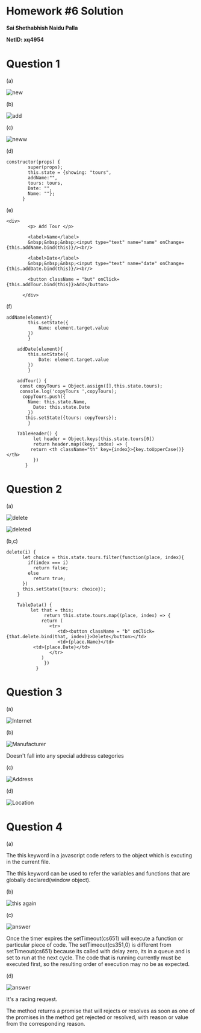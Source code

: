 # Homework #6 Solution

**Sai Shethabhish Naidu Palla**

**NetID: xq4954**

# Question 1

(a)

![new](images/8.png)

(b)

![add](images/9.png)

(c)

![neww](images/10.png)


(d)

	constructor(props) {
			super(props);
			this.state = {showing: "tours",
			addName:"",
			tours: tours,
			Date: "",
			Name: ""};
		  }


(e)

	<div>
	        <p> Add Tour </p>

	        <label>Name</label>
	        &nbsp;&nbsp;&nbsp;<input type="text" name="name" onChange= {this.addName.bind(this)}/><br/>

	        <label>Date</label>
	        &nbsp;&nbsp;&nbsp;<input type="text" name="date" onChange= {this.addDate.bind(this)}/><br/>
	        
	        <button className = "but" onClick={this.addTour.bind(this)}>Add</button>

	      </div>

(f)

	addName(element){
			this.setState({
			    Name: element.target.value
			})
		    }
		   
		addDate(element){
			this.setState({
			    Date: element.target.value
			})
		    }

		addTour() {
		 const copyTours = Object.assign([],this.state.tours);
		 console.log('copyTours ',copyTours);
		  copyTours.push({
			Name: this.state.Name,
			  Date: this.state.Date
			})
		   this.setState({tours: copyTours});
		    } 

		TableHeader() {
		      let header = Object.keys(this.state.tours[0])
		      return header.map((key, index) => {
			 return <th className="th" key={index}>{key.toUpperCase()}</th>
		      })
		   }


# Question 2

(a)

![delete](images/11.png)

![deleted](images/12.png)

(b,c)

	delete(i) {
		  let choice = this.state.tours.filter(function(place, index){
		    if(index === i)
		      return false;
		    else
		      return true;
		  })
		  this.setState({tours: choice});
		}

		TableData() {
			 let that = this;  
			      return this.state.tours.map((place, index) => {
				 return (
				    <tr>
				       <td><button className = "b" onClick={that.delete.bind(that, index)}>Delete</button></td>
				       <td>{place.Name}</td>
			  <td>{place.Date}</td>
				    </tr>
				 )
			      })
			   }

# Question 3

(a) 

![Internet](images/1.png)

(b)

![Manufacturer](images/2.PNG)

Doesn't fall into any special address categories

(c)

![Address](images/3.PNG)

(d)

![Location](images/4.PNG)

# Question 4

(a) 

The this keyword in a javascript code refers to the object which is excuting in the current file.

The this keyword can be used to refer the variables and functions that are globally declared(window object).

(b)

![this again](images/5.PNG)

(c)

![answer](images/6.PNG)

Once the timer expires the setTimeout(cs651) will execute a function or particular piece of code.
The setTimeout(cs351,0) is different from setTimeout(cs651) because its called with delay zero, its in a queue and is set to run at the next cycle. The code that is running currently must be executed first, so the resulting order of execution may no be as expected.

(d)

![answer](images/7.PNG)

It's a racing request.

The method returns a promise that will rejects or resolves as soon as one of the promises in the method get rejected or resolved, with reason or value from the corresponding reason.
